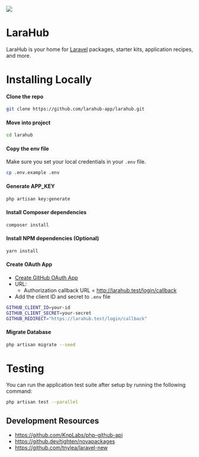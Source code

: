 ![](logo.png)

# LaraHub

LaraHub is your home for [Laravel](https://laravel.com) packages, starter kits, application recipes, and more.

# Installing Locally

#### Clone the repo

```bash
git clone https://github.com/larahub-app/larahub.git
```

#### Move into project

```bash
cd larahub
```

#### Copy the env file

Make sure you set your local credentials in your `.env` file.

```bash
cp .env.example .env
```

#### Generate APP_KEY

```bash
php artisan key:generate
```

#### Install Composer dependencies

```bash
composer install
```

#### Install NPM dependencies (Optional)

```bash
yarn install
```

#### Create OAuth App

- [Create GitHub OAuth App](https://github.com/settings/applications/new)
- URL:
    - Authorization callback URL = http://larahub.test/login/callback
- Add the client ID and secret to `.env` file

```bash
GITHUB_CLIENT_ID=your-id
GITHUB_CLIENT_SECRET=your-secret
GITHUB_REDIRECT="https://larahub.test/login/callback"
```

#### Migrate Database

```bash
php artisan migrate --seed
```

# Testing

You can run the application test suite after setup by running the following command:

```bash
php artisan test --parallel
```

## Development Resources

- https://github.com/KnpLabs/php-github-api
- https://github.dev/tighten/novapackages
- https://github.com/tnylea/laravel-new